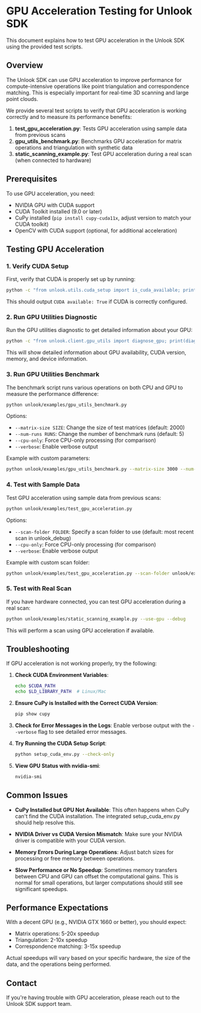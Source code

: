 # GPU Acceleration Testing for Unlook SDK

This document explains how to test GPU acceleration in the Unlook SDK using the provided test scripts.

## Overview

The Unlook SDK can use GPU acceleration to improve performance for compute-intensive operations like point triangulation and correspondence matching. This is especially important for real-time 3D scanning and large point clouds.

We provide several test scripts to verify that GPU acceleration is working correctly and to measure its performance benefits:

1. **test_gpu_acceleration.py**: Tests GPU acceleration using sample data from previous scans
2. **gpu_utils_benchmark.py**: Benchmarks GPU acceleration for matrix operations and triangulation with synthetic data
3. **static_scanning_example.py**: Test GPU acceleration during a real scan (when connected to hardware)

## Prerequisites

To use GPU acceleration, you need:

- NVIDIA GPU with CUDA support
- CUDA Toolkit installed (9.0 or later)
- CuPy installed (`pip install cupy-cuda11x`, adjust version to match your CUDA toolkit)
- OpenCV with CUDA support (optional, for additional acceleration)

## Testing GPU Acceleration

### 1. Verify CUDA Setup

First, verify that CUDA is properly set up by running:

```bash
python -c "from unlook.utils.cuda_setup import is_cuda_available; print(f'CUDA available: {is_cuda_available()}')"
```

This should output `CUDA available: True` if CUDA is correctly configured.

### 2. Run GPU Utilities Diagnostic

Run the GPU utilities diagnostic to get detailed information about your GPU:

```bash
python -c "from unlook.client.gpu_utils import diagnose_gpu; print(diagnose_gpu())"
```

This will show detailed information about GPU availability, CUDA version, memory, and device information.

### 3. Run GPU Utilities Benchmark

The benchmark script runs various operations on both CPU and GPU to measure the performance difference:

```bash
python unlook/examples/gpu_utils_benchmark.py
```

Options:
- `--matrix-size SIZE`: Change the size of test matrices (default: 2000)
- `--num-runs RUNS`: Change the number of benchmark runs (default: 5)
- `--cpu-only`: Force CPU-only processing (for comparison)
- `--verbose`: Enable verbose output

Example with custom parameters:
```bash
python unlook/examples/gpu_utils_benchmark.py --matrix-size 3000 --num-runs 3 --verbose
```

### 4. Test with Sample Data

Test GPU acceleration using sample data from previous scans:

```bash
python unlook/examples/test_gpu_acceleration.py
```

Options:
- `--scan-folder FOLDER`: Specify a scan folder to use (default: most recent scan in unlook_debug)
- `--cpu-only`: Force CPU-only processing (for comparison)
- `--verbose`: Enable verbose output

Example with custom scan folder:
```bash
python unlook/examples/test_gpu_acceleration.py --scan-folder unlook/examples/unlook_debug/static_scan_20250511_012924 --verbose
```

### 5. Test with Real Scan

If you have hardware connected, you can test GPU acceleration during a real scan:

```bash
python unlook/examples/static_scanning_example.py --use-gpu --debug
```

This will perform a scan using GPU acceleration if available.

## Troubleshooting

If GPU acceleration is not working properly, try the following:

1. **Check CUDA Environment Variables**:
   ```bash
   echo $CUDA_PATH
   echo $LD_LIBRARY_PATH  # Linux/Mac
   ```

2. **Ensure CuPy is Installed with the Correct CUDA Version**:
   ```bash
   pip show cupy
   ```

3. **Check for Error Messages in the Logs**:
   Enable verbose output with the `--verbose` flag to see detailed error messages.

4. **Try Running the CUDA Setup Script**:
   ```bash
   python setup_cuda_env.py --check-only
   ```

5. **View GPU Status with nvidia-smi**:
   ```bash
   nvidia-smi
   ```

## Common Issues

- **CuPy Installed but GPU Not Available**: This often happens when CuPy can't find the CUDA installation. The integrated setup_cuda_env.py should help resolve this.
  
- **NVIDIA Driver vs CUDA Version Mismatch**: Make sure your NVIDIA driver is compatible with your CUDA version.
  
- **Memory Errors During Large Operations**: Adjust batch sizes for processing or free memory between operations.

- **Slow Performance or No Speedup**: Sometimes memory transfers between CPU and GPU can offset the computational gains. This is normal for small operations, but larger computations should still see significant speedups.

## Performance Expectations

With a decent GPU (e.g., NVIDIA GTX 1660 or better), you should expect:

- Matrix operations: 5-20x speedup
- Triangulation: 2-10x speedup
- Correspondence matching: 3-15x speedup

Actual speedups will vary based on your specific hardware, the size of the data, and the operations being performed.

## Contact

If you're having trouble with GPU acceleration, please reach out to the Unlook SDK support team.